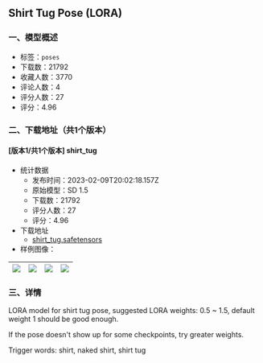 ## Shirt Tug Pose (LORA)
### 一、模型概述

- 标签：`poses`
- 下载数：21792
- 收藏人数：3770
- 评论人数：4
- 评分人数：27
- 评分：4.96

### 二、下载地址（共1个版本）

#### [版本1/共1个版本] shirt_tug

- 统计数据
  - 发布时间：2023-02-09T20:02:18.157Z
  - 原始模型：SD 1.5
  - 下载数：21792
  - 评分人数：27
  - 评分：4.96
- 下载地址
  - [shirt_tug.safetensors](https://civitai.com/api/download/models/9048)
- 样例图像：

| <img src="https://image.civitai.com/xG1nkqKTMzGDvpLrqFT7WA/81c123d7-db99-4ca7-7ea2-a67a25606200/width=450/86755.jpeg" /> | <img src="https://image.civitai.com/xG1nkqKTMzGDvpLrqFT7WA/efed6c05-ca7d-40a6-8169-c38b59512200/width=450/86764.jpeg" /> | <img src="https://image.civitai.com/xG1nkqKTMzGDvpLrqFT7WA/c7aae424-0548-49be-711f-3fe6c7594700/width=450/86762.jpeg" /> | <img src="https://image.civitai.com/xG1nkqKTMzGDvpLrqFT7WA/c73a5095-a4a9-4e36-0493-ec0496a0f100/width=450/86761.jpeg" /> |
| ---- | ---- | ---- | ---- |


### 三、详情
<p>LORA model for shirt tug pose, suggested LORA weights: 0.5 ~ 1.5, default weight 1 should be good enough.</p><p>If the pose doesn't show up for some checkpoints, try greater weights.</p><p>Trigger words: shirt, naked shirt, shirt tug</p>